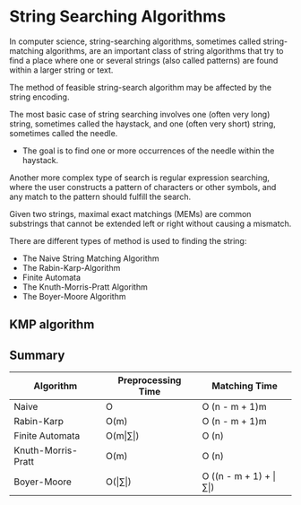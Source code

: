 # String Searching Algorithms

In computer science, string-searching algorithms, sometimes called string-matching algorithms, are an important class of string algorithms that try to find a place where one or several strings (also called patterns) are found within a larger string or text.

The method of feasible string-search algorithm may be affected by the string encoding.

The most basic case of string searching involves one (often very long) string, sometimes called the haystack, and one (often very short) string, sometimes called the needle.

- The goal is to find one or more occurrences of the needle within the haystack.

Another more complex type of search is regular expression searching, where the user constructs a pattern of characters or other symbols, and any match to the pattern should fulfill the search.

Given two strings, maximal exact matchings (MEMs) are common substrings that cannot be extended left or right without causing a mismatch.

There are different types of method is used to finding the string:

- The Naive String Matching Algorithm
- The Rabin-Karp-Algorithm
- Finite Automata
- The Knuth-Morris-Pratt Algorithm
- The Boyer-Moore Algorithm

## KMP algorithm

## Summary

| Algorithm          | Preprocessing Time | Matching Time           |
| ------------------ | ------------------ | ----------------------- |
| Naive              | O                  | O (n - m + 1)m          |
| Rabin-Karp         | O(m)               | O (n - m + 1)m          |
| Finite Automata    | O(m\|∑\|)          | O (n)                   |
| Knuth-Morris-Pratt | O(m)               | O (n)                   |
| Boyer-Moore        | O(\|∑\|)           | O ((n - m + 1) + \|∑\|) |

